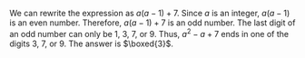  We can rewrite the expression as $a(a-1) + 7$.
Since $a$ is an integer, $a(a-1)$ is an even number.
Therefore, $a(a-1) + 7$ is an odd number.
The last digit of an odd number can only be 1, 3, 7, or 9.
Thus, $a^2 - a + 7$ ends in one of the digits 3, 7, or 9.
The answer is $\boxed{3}$.